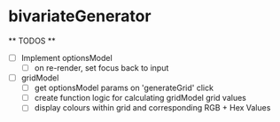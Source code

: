 # bivariateGenerator

** TODOS **

- [ ] Implement optionsModel
    - [ ] on re-render, set focus back to input 
- [ ] gridModel
    - [ ] get optionsModel params on 'generateGrid' click
    - [ ] create function logic for calculating gridModel grid values
    - [ ] display colours within grid and corresponding RGB + Hex Values
